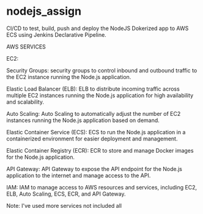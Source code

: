 # nodejs_assign

CI/CD to test, build, push and deploy the NodeJS Dokerized app to AWS ECS using Jenkins Declarative Pipeline.

AWS SERVICES

EC2:

Security Groups: security groups to control inbound and outbound traffic to the EC2 instance running the Node.js application.

Elastic Load Balancer (ELB): ELB to distribute incoming traffic across multiple EC2 instances running the Node.js application for high availability and scalability.

Auto Scaling: Auto Scaling to automatically adjust the number of EC2 instances running the Node.js application based on demand.

Elastic Container Service (ECS): ECS to run the Node.js application in a containerized environment for easier deployment and management.

Elastic Container Registry (ECR): ECR to store and manage Docker images for the Node.js application.

API Gateway: API Gateway to expose the API endpoint for the Node.js application to the internet and manage access to the API.

IAM: IAM to manage access to AWS resources and services, including EC2, ELB, Auto Scaling, ECS, ECR, and API Gateway.



Note: I've used more services not included all
